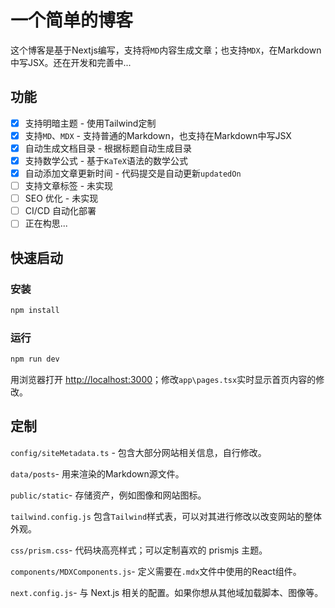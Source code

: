 # 一个简单的博客

这个博客是基于Nextjs编写，支持将`MD`内容生成文章；也支持`MDX`，在Markdown中写JSX。还在开发和完善中...

## 功能
- [x] 支持明暗主题 - 使用Tailwind定制
- [x] 支持`MD`、`MDX` - 支持普通的Markdown，也支持在Markdown中写JSX
- [x] 自动生成文档目录 - 根据标题自动生成目录
- [x] 支持数学公式 - 基于`KaTeX`语法的数学公式
- [x] 自动添加文章更新时间 - 代码提交是自动更新`updatedOn`
- [ ] 支持文章标签 - 未实现
- [ ] SEO 优化 - 未实现
- [ ] CI/CD 自动化部署
- [ ] 正在构思...

## 快速启动

### 安装

```bash
npm install
```

### 运行

```bash
npm run dev
```

用浏览器打开 [http://localhost:3000](http://localhost:3000)；修改`app\pages.tsx`实时显示首页内容的修改。

## 定制

`config/siteMetadata.ts` - 包含大部分网站相关信息，自行修改。

`data/posts`-  用来渲染的Markdown源文件。

`public/static`- 存储资产，例如图像和网站图标。

`tailwind.config.js` 包含`Tailwind`样式表，可以对其进行修改以改变网站的整体外观。

`css/prism.css`- 代码块高亮样式；可以定制喜欢的 prismjs 主题。

`components/MDXComponents.js`- 定义需要在`.mdx`文件中使用的React组件。

`next.config.js`- 与 Next.js 相关的配置。如果你想从其他域加载脚本、图像等。